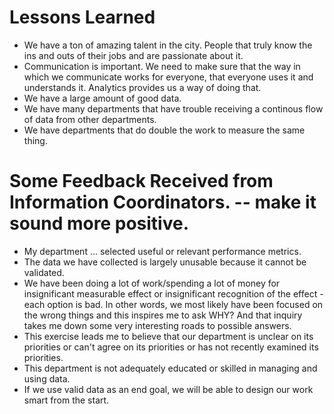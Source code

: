# Lessons Learned
* We have a ton of amazing talent in the city.  People that truly know the ins and outs of their jobs and are passionate about it.
* Communication is important.  We need to make sure that the way in which we communicate works for everyone, that everyone uses it and understands it.  Analytics provides us a way of doing that.
* We have a large amount of good data.
* We have many departments that have trouble receiving a continous flow of data from other departments.
* We have departments that do double the work to measure the same thing.


# Some Feedback Received from Information Coordinators. -- make it sound more positive.
* My department ... selected useful or relevant performance metrics.
* The data we have collected is largely unusable because it cannot be validated.
* We have been doing a lot of work/spending a lot of money for insignificant measurable effect or insignificant recognition of the effect - each option is bad. In other words, we most likely have been focused on the wrong things and this inspires me to ask WHY? And that inquiry takes me down some very interesting roads to possible answers.
* This exercise leads me to believe that our department is unclear on its priorities or can't agree on its priorities or has not recently examined its priorities.
* This department is not adequately educated or skilled in managing and using data.
* If we use valid data as an end goal, we will be able to design our work smart from the start.
